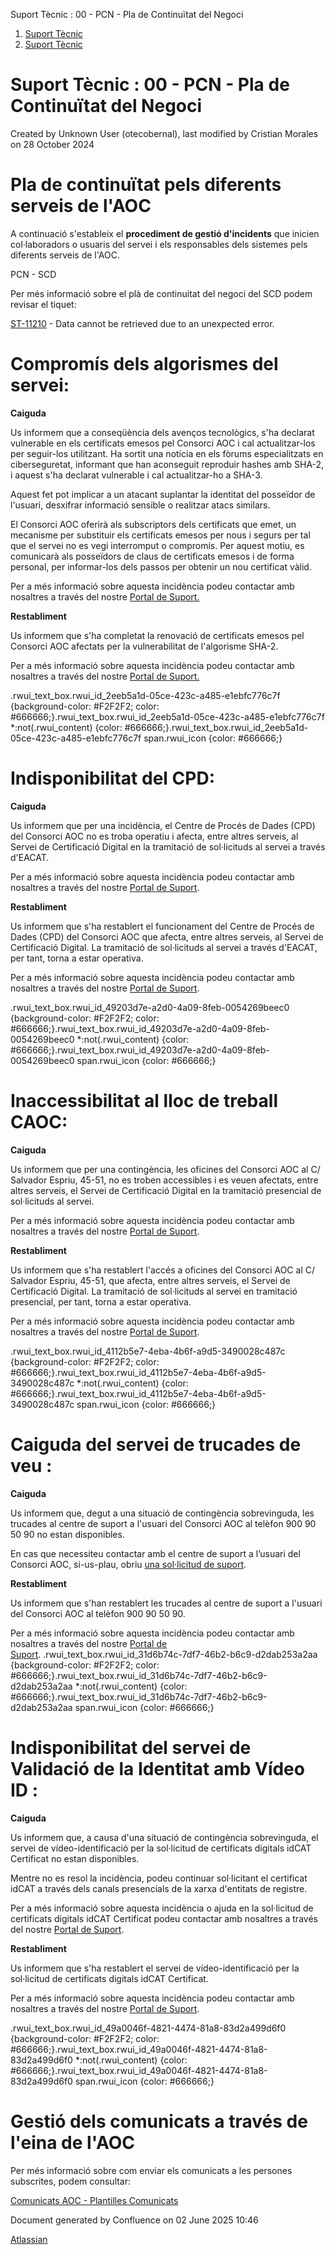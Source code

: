 Suport Tècnic : 00 - PCN - Pla de Continuïtat del Negoci  

1.  [Suport Tècnic](index.md)
2.  [Suport Tècnic](13893782.md)

Suport Tècnic : 00 - PCN - Pla de Continuïtat del Negoci
========================================================

Created by Unknown User (otecobernal), last modified by Cristian Morales on 28 October 2024

Pla de continuïtat pels diferents serveis de l'AOC
==================================================

A continuació s'estableix el **procediment de gestió d'incidents** que inicien col·laboradors o usuaris del servei i els responsables dels sistemes pels diferents serveis de l'AOC.

  

PCN - SCD

Per més informació sobre el plà de continuitat del negoci del SCD podem revisar el tiquet:

[ST-11210](https://contacte.aoc.cat/browse/ST-11210?src=confmacro) - Data cannot be retrieved due to an unexpected error.

Compromís dels algorismes del servei:
=====================================

**Caiguda**

Us informem que a conseqüència dels avenços tecnològics, s'ha declarat vulnerable en els certificats emesos pel Consorci AOC i cal actualitzar-los per seguir-los utilitzant. Ha sortit una notícia en els fòrums especialitzats en ciberseguretat, informant que han aconseguit reproduir hashes amb SHA-2, i aquest s'ha declarat vulnerable i cal actualitzar-ho a SHA-3.  
  
Aquest fet pot implicar a un atacant suplantar la identitat del posseïdor de l'usuari, desxifrar informació sensible o realitzar atacs similars.  
  
El Consorci AOC oferirà als subscriptors dels certificats que emet, un mecanisme per substituir els certificats emesos per nous i segurs per tal que el servei no es vegi interromput o compromís. Per aquest motiu, es comunicarà als posseïdors de claus de certificats emesos i de forma personal, per informar-los dels passos per obtenir un nou certificat vàlid.  
  
Per a més informació sobre aquesta incidència podeu contactar amb nosaltres a través del nostre [Portal de Suport.](https://suport.aoc.cat/hc/ca/requests/new)

**Restabliment**

Us informem que s'ha completat la renovació de certificats emesos pel Consorci AOC afectats per la vulnerabilitat de l'algorisme SHA-2.  
  
Per a més informació sobre aquesta incidència podeu contactar amb nosaltres a través del nostre [Portal de Suport.](https://suport.aoc.cat/hc/ca/requests/new)

.rwui\_text\_box.rwui\_id\_2eeb5a1d-05ce-423c-a485-e1ebfc776c7f {background-color: #F2F2F2; color: #666666;}.rwui\_text\_box.rwui\_id\_2eeb5a1d-05ce-423c-a485-e1ebfc776c7f \*:not(.rwui\_content) {color: #666666;}.rwui\_text\_box.rwui\_id\_2eeb5a1d-05ce-423c-a485-e1ebfc776c7f span.rwui\_icon {color: #666666;}

Indisponibilitat del CPD:
=========================

**Caiguda**

Us informem que per una incidència, el Centre de Procés de Dades (CPD) del Consorci AOC no es troba operatiu i afecta, entre altres serveis, al Servei de Certificació Digital en la tramitació de sol·licituds al servei a través d'EACAT.  
  
Per a més informació sobre aquesta incidència podeu contactar amb nosaltres a través del nostre [Portal de Suport](https://suport.aoc.cat/hc/ca/requests/new).

**Restabliment**

Us informem que s'ha restablert el funcionament del Centre de Procés de Dades (CPD) del Consorci AOC que afecta, entre altres serveis, al Servei de Certificació Digital. La tramitació de sol·licituds al servei a través d'EACAT, per tant, torna a estar operativa.  
  
Per a més informació sobre aquesta incidència podeu contactar amb nosaltres a través del nostre [Portal de Suport](https://suport.aoc.cat/hc/ca/requests/new).

.rwui\_text\_box.rwui\_id\_49203d7e-a2d0-4a09-8feb-0054269beec0 {background-color: #F2F2F2; color: #666666;}.rwui\_text\_box.rwui\_id\_49203d7e-a2d0-4a09-8feb-0054269beec0 \*:not(.rwui\_content) {color: #666666;}.rwui\_text\_box.rwui\_id\_49203d7e-a2d0-4a09-8feb-0054269beec0 span.rwui\_icon {color: #666666;}

Inaccessibilitat al lloc de treball CAOC:
=========================================

**Caiguda**

Us informem que per una contingència, les oficines del Consorci AOC al C/ Salvador Espriu, 45-51, no es troben accessibles i es veuen afectats, entre altres serveis, el Servei de Certificació Digital en la tramitació presencial de sol·licituds al servei.  
  
Per a més informació sobre aquesta incidència podeu contactar amb nosaltres a través del nostre [Portal de Suport](https://suport.aoc.cat/hc/ca/requests/new).

**Restabliment**

Us informem que s'ha restablert l'accés a oficines del Consorci AOC al C/ Salvador Espriu, 45-51, que afecta, entre altres serveis, el Servei de Certificació Digital. La tramitació de sol·licituds al servei en tramitació presencial, per tant, torna a estar operativa.  
  
Per a més informació sobre aquesta incidència podeu contactar amb nosaltres a través del nostre [Portal de Suport](https://suport.aoc.cat/hc/ca/requests/new).

.rwui\_text\_box.rwui\_id\_4112b5e7-4eba-4b6f-a9d5-3490028c487c {background-color: #F2F2F2; color: #666666;}.rwui\_text\_box.rwui\_id\_4112b5e7-4eba-4b6f-a9d5-3490028c487c \*:not(.rwui\_content) {color: #666666;}.rwui\_text\_box.rwui\_id\_4112b5e7-4eba-4b6f-a9d5-3490028c487c span.rwui\_icon {color: #666666;}

Caiguda del servei de trucades de veu :
=======================================

**Caiguda**

Us informem que, degut a una situació de contingència sobrevinguda, les trucades al centre de suport a l'usuari del Consorci AOC al telèfon 900 90 50 90 no estan disponibles.  

En cas que necessiteu contactar amb el centre de suport a l’usuari del Consorci AOC, si-us-plau, obriu [una sol·licitud de suport](https://suport.aoc.cat/hc/ca/requests/new).

**Restabliment**

Us informem que s'han restablert les trucades al centre de suport a l'usuari del Consorci AOC al telèfon 900 90 50 90. 

Per a més informació sobre aquesta incidència podeu contactar amb nosaltres a través del nostre [Portal de Suport](https://suport.aoc.cat/hc/ca/requests/new). .rwui\_text\_box.rwui\_id\_31d6b74c-7df7-46b2-b6c9-d2dab253a2aa {background-color: #F2F2F2; color: #666666;}.rwui\_text\_box.rwui\_id\_31d6b74c-7df7-46b2-b6c9-d2dab253a2aa \*:not(.rwui\_content) {color: #666666;}.rwui\_text\_box.rwui\_id\_31d6b74c-7df7-46b2-b6c9-d2dab253a2aa span.rwui\_icon {color: #666666;}

Indisponibilitat del servei de Validació de la Identitat amb Vídeo ID :
=======================================================================

**Caiguda**

Us informem que, a causa d'una situació de contingència sobrevinguda, el servei de vídeo-identificació per la sol·licitud de certificats digitals idCAT Certificat no estan disponibles.

Mentre no es resol la incidència, podeu continuar sol·licitant el certificat idCAT a través dels canals presencials de la xarxa d'entitats de registre.

Per a més informació sobre aquesta incidència o ajuda en la sol·licitud de certificats digitals idCAT Certificat podeu contactar amb nosaltres a través del nostre [Portal de Suport](https://suport.aoc.cat/hc/ca/requests/new).

**Restabliment**

Us informem que s'ha restablert el servei de vídeo-identificació per la sol·licitud de certificats digitals idCAT Certificat.

Per a més informació sobre aquesta incidència podeu contactar amb nosaltres a través del nostre [Portal de Suport](https://suport.aoc.cat/hc/ca/requests/new).

.rwui\_text\_box.rwui\_id\_49a0046f-4821-4474-81a8-83d2a499d6f0 {background-color: #F2F2F2; color: #666666;}.rwui\_text\_box.rwui\_id\_49a0046f-4821-4474-81a8-83d2a499d6f0 \*:not(.rwui\_content) {color: #666666;}.rwui\_text\_box.rwui\_id\_49a0046f-4821-4474-81a8-83d2a499d6f0 span.rwui\_icon {color: #666666;}

Gestió dels comunicats a través de l'eina de l'AOC
==================================================

Per més informació sobre com enviar els comunicats a les persones subscrites, podem consultar:

[Comunicats AOC - Plantilles Comunicats](Comunicats-AOC---Plantilles-Comunicats_26313472.md)

Document generated by Confluence on 02 June 2025 10:46

[Atlassian](http://www.atlassian.com/)